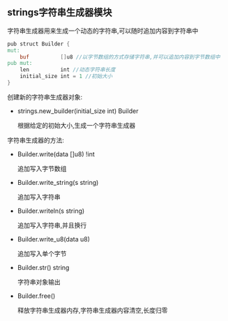 ## strings字符串生成器模块

字符串生成器用来生成一个动态的字符串,可以随时追加内容到字符串中

```v
pub struct Builder {
mut:
	buf          []u8 //以字节数组的方式存储字符串,并可以追加内容到字节数组中
pub mut:
	len          int //动态字符串长度
	initial_size int = 1 //初始大小
}
```

创建新的字符串生成器对象:

- strings.new_builder(initial_size int) Builder 

  根据给定的初始大小,生成一个字符串生成器


字符串生成器的方法:

- Builder.write(data []u8)  !int

    追加写入字节数组

- Builder.write_string(s string)

    追加写入字符串

- Builder.writeln(s string) 

    追加写入字符串,并且换行

- Builder.write_u8(data u8)

    追加写入单个字节

- Builder.str() string 

    字符串对象输出

- Builder.free() 

    释放字符串生成器内存,字符串生成器内容清空,长度归零

    

